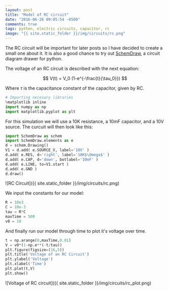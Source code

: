 ```yaml
---
layout: post
title: "Model of RC circuit"
date: "2016-06-26 09:05:54 -0500"
comments: true
tags: python, electric circuits, capacitor, rc
image: "{{ site.static_folder }}/img/circuits/rc.png"
---
```


The RC circuit will be important for later posts so I have decided to create a small one about it. It is also a good chance to try out [SchemDraw](/2016/06/26/electric-circuits-diagrams-on-python.html), a circuit diagram drawer for python.

The voltage of an RC circuit is described with the next equation:

$$ V(t) = V_0  (1-e^{-\frac{t}{\tau_0}}) $$

Where $\tau$ is the capacitance constant of the capacitor, given by RC.


```python
# Importing necesary libraries
%matplotlib inline
import numpy as np
import matplotlib.pyplot as plt
```

For this simulation we will use a 10K resistance, a 10mF capacitor, and a 10V source. The curcuit will then look like this:


```python
import SchemDraw as schem
import SchemDraw.elements as e
d = schem.Drawing()
V1 = d.add( e.SOURCE_V, label='10V' )
d.add( e.RES, d='right', label='10K$\Omega$' )
d.add( e.CAP, d='down', botlabel='10mF' )
d.add( e.LINE, to=V1.start )
d.add( e.GND )
d.draw()
```


![RC Circuit]({{ site.static_folder }}/img/circuits/rc.png)


We input the constants for our model:


```python
R = 10e3
C = 10e-3
tau = R*C
maxTime = 500
v0 = 10
```

And finally run our model through time to plot it's voltage over time.


```python
t = np.arange(0,maxTime,0.01)
V = v0*(1-np.e**(-t/tau))
plt.figure(figsize=(16,5))
plt.title('Voltage of an RC Circuit')
plt.ylabel('Voltage')
plt.xlabel('Time')
plt.plot(t,V)
plt.show()
```


![Voltage of RC circuit]({{ site.static_folder }}/img/circuits/rc_plot.png)
